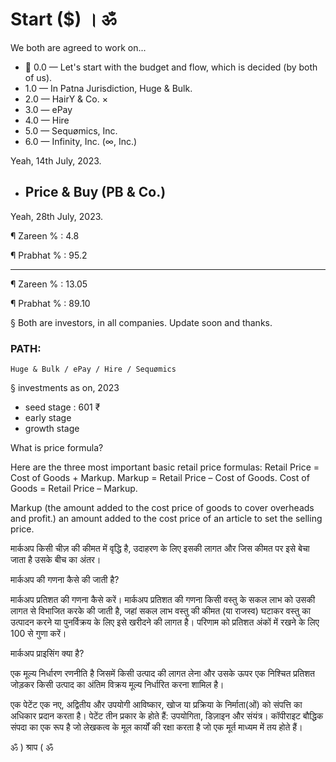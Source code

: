 # Start ($) । ॐ
We both are agreed to work on...

 - 💯 0.0 — Let's start with the budget and flow, which is decided (by both of us).
 - 1.0 — In Patna Jurisdiction, Huge & Bulk.
 - 2.0 — HairY & Co. ×
 - 3.0 — ePay
 - 4.0 — Hire
 - 5.0 — Sequømics, Inc.
 - 6.0 — Infinity, Inc. (∞, Inc.) 

Yeah, 14th July, 2023.

 - ## Price & Buy (PB & Co.)

Yeah, 28th July, 2023.

¶ Zareen % : 4.8

¶ Prabhat % : 95.2

-------------------
¶ Zareen % : 13.05

¶ Prabhat % : 89.10

§ Both are investors, in all companies. Update soon and thanks.

### PATH:
    Huge & Bulk / ePay / Hire / Sequømics

§ investments as on, 2023
- seed stage : 601 ₹
- early stage
- growth stage

What is price formula?

Here are the three most important basic retail price formulas: Retail Price = Cost of Goods + Markup. Markup = Retail Price – Cost of Goods. Cost of Goods = Retail Price – Markup.

Markup (the amount added to the cost price of goods to cover overheads and profit.) an amount added to the cost price of an article to set the selling price.

मार्कअप किसी चीज़ की कीमत में वृद्धि है, उदाहरण के लिए इसकी लागत और जिस कीमत पर इसे बेचा जाता है उसके बीच का अंतर।

मार्कअप की गणना कैसे की जाती है?

मार्कअप प्रतिशत की गणना कैसे करें। मार्कअप प्रतिशत की गणना किसी वस्तु के सकल लाभ को उसकी लागत से विभाजित करके की जाती है, जहां सकल लाभ वस्तु की कीमत (या राजस्व) घटाकर वस्तु का उत्पादन करने या पुनर्विक्रय के लिए इसे खरीदने की लागत है। परिणाम को प्रतिशत अंकों में रखने के लिए 100 से गुणा करें।

मार्कअप प्राइसिंग क्या है?

एक मूल्य निर्धारण रणनीति है जिसमें किसी उत्पाद की लागत लेना और उसके ऊपर एक निश्चित प्रतिशत जोड़कर किसी उत्पाद का अंतिम विक्रय मूल्य निर्धारित करना शामिल है।

एक पेटेंट एक नए, अद्वितीय और उपयोगी आविष्कार, खोज या प्रक्रिया के निर्माता(ओं) को संपत्ति का अधिकार प्रदान करता है। पेटेंट तीन प्रकार के होते हैं: उपयोगिता, डिज़ाइन और संयंत्र। कॉपीराइट बौद्धिक संपदा का एक रूप है जो लेखकत्व के मूल कार्यों की रक्षा करता है जो एक मूर्त माध्यम में तय होते हैं।

ॐ ) श्राप ( ॐ
